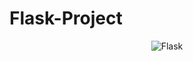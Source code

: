 # Flask-Project

<p align="center">
  <img src="https://img.shields.io/badge/Flask-FFD700?logo=flask&logoColor=black" alt="Flask">
</p>
